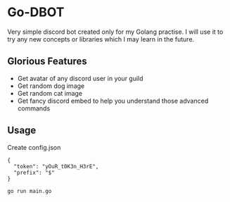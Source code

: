 # Go-DBOT

Very simple discord bot created only for my Golang practise. I will use it to try any new concepts or libraries which I may learn in the future.

## Glorious Features
- Get avatar of any discord user in your guild
- Get random dog image
- Get random cat image
- Get fancy discord embed to help you understand those advanced commands

## Usage 

Create config.json 
```
{
  "token": "yOuR_t0K3n_H3rE",
  "prefix": "$"
}
```

`go run main.go`